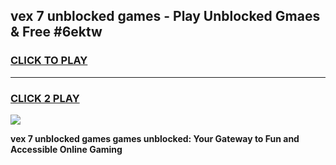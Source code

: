 
## vex 7 unblocked games - Play Unblocked Gmaes & Free #6ektw
<h3>
<a href="https://news.freeplayer.one?title=vex_7_unblocked_games&ref=03M">CLICK TO PLAY</a></h3>
<hr>

<h3>
<a href="https://news.freeplayer.one?title=vex_7_unblocked_games&ref=03M">CLICK 2 PLAY</a>
  
</h3>

<a href="https://news.freeplayer.one?title=vex_7_unblocked_games&ref=03M"><img src="https://clearcache.store/games.png"></a>


**vex 7 unblocked games games unblocked: Your Gateway to Fun and Accessible Online Gaming**

